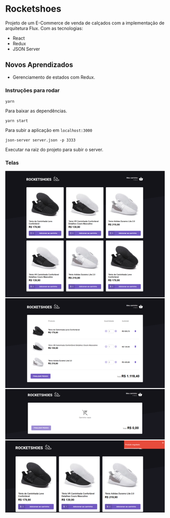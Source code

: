 # Rocketshoes

Projeto de um E-Commerce de venda de calçados com a implementação de arquitetura Flux. Com as tecnologias:

- React
- Redux
- JSON Server 

## Novos Aprendizados
- Gerenciamento de estados com Redux.

### Instruções para rodar
```
yarn 
```
Para baixar as dependências.

```
yarn start
```
Para subir a aplicação em ```localhost:3000```

```
json-server server.json -p 3333
```
Executar na raiz do projeto para subir o server.

### Telas

<p align="center">
    <img src="https://github.com/lucashec/rocketshoes/blob/master/screens/img1.png?raw=true">
    <img src="https://github.com/lucashec/rocketshoes/blob/master/screens/img2.png?raw=true">
    <img src="https://github.com/lucashec/rocketshoes/blob/master/screens/img3.png?raw=true">
    <img src="https://github.com/lucashec/rocketshoes/blob/master/screens/img4.png?raw=true">
</p>

